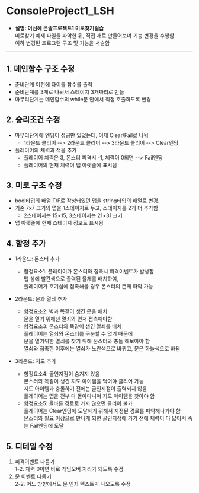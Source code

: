 # ConsoleProject1_LSH
 - **설명: 이선혜 콘솔프로젝트1 미로찾기실습**    
   미로찾기 예제 파일을 파악한 뒤, 직접 새로 만들어보며 기능 변경을 수행함    
   이하 변경된 프로그램 구조 및 기능을 서술함    
 ----------------------------

## 1. 메인함수 구조 수정    
- 준비단계 이전에 타이틀 함수를 출력    
- 준비단계를 3개로 나눠서 스테이지 3개짜리로 만듦    
- 마무리단계는 메인함수의 while문 안에서 직접 호출하도록 변경    
    
    
## 2. 승리조건 수정    
- 마무리단계에 엔딩이 성공만 있었는데, 이제 Clear/Fail로 나뉨    
   - 1라운드 클리어 --> 2라운드 클리어 --> 3라운드 클리어 --> Clear엔딩    
- 플레이어의 체력과 적을 추가    
   - 플레이어 체력은 3, 몬스터 피격시 -1, 체력이 0되면 --> Fail엔딩    
   - 플레이어의 현재 체력이 맵 아랫줄에 표시됨    
    
    
## 3. 미로 구조 수정    
- bool타입의 배열 T/F로 작성돼있던 맵을 string타입의 배열로 변경.       
- 기존 7x7 크기의 맵을 1스테이지로 두고, 스테이지를 2개 더 추가함   
  - 2스테이지는 15×15, 3스테이지는 21×31 크기    
- 맵 아랫줄에 현재 스테이지 정보도 표시됨    
    
    
## 4. 함정 추가    
- 1라운드: 몬스터 추가    
  - 함정요소1: 플레이어가 몬스터와 접촉시 피격이벤트가 발생함    
    맵 상에 빨간색으로 출력된 물체를 배치하여,    
    플레이어가 호기심에 접촉해볼 경우 몬스터의 존재 파악 가능   

- 2라운드: 문과 열쇠 추가    
  - 함정요소2: 벽과 똑같이 생긴 문을 배치    
    문을 열기 위해선 열쇠와 먼저 접촉해야함    
  - 함정요소3: 몬스터와 똑같이 생긴 열쇠를 배치    
    플레이어는 열쇠와 몬스터를 구분할 수 없기 때문에    
    문을 열기위한 열쇠를 찾기 위해 몬스터와 충돌 해보아야 함   
    열쇠와 접촉한 이후에는 열쇠가 노란색으로 바뀌고, 문은 하늘색으로 바뀜    
  
- 3라운드: 지도 추가    
  - 함정요소4: 골인지점이 숨겨져 있음    
    몬스터와 똑같이 생긴 지도 아이템을 먹어야 클리어 가능    
    지도 아이템과 충돌하기 전에는 골인지점이 출력되지 않음    
    플레이어는 맵을 전부 다 돌아다니며 지도 아이템을 찾아야 함      
  - 함정요소5: 올바른 경로로 가지 않으면 클리어 불가    
    플레이어는 Clear엔딩에 도달하기 위해서 지정된 경로를 파악해나가야 함    
    몬스터와 필요 이상으로 만나게 되면 골인지점에 가기 전에 체력이 다 닳아서 죽는 Fail엔딩에 도달    
    
## 5. 디테일 수정    
1. 피격이벤트 다듬기    
   1-2. 체력 0이면 바로 게임오버 처리가 되도록 수정    
2. 문 이벤트 다듬기    
   2-2. 어느 방향에서도 문 인지 텍스트가 나오도록 수정    





